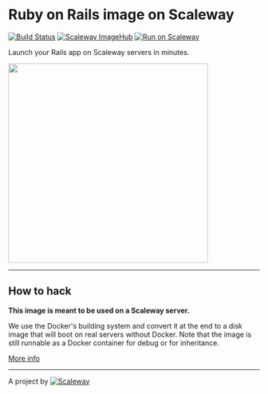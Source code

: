 # Ruby on Rails image on Scaleway

[![Build Status](https://travis-ci.org/scaleway-community/scaleway-rails.svg?branch=master)](https://travis-ci.org/scaleway-community/scaleway-rails)
[![Scaleway ImageHub](https://img.shields.io/badge/ImageHub-view-ff69b4.svg)](https://hub.scaleway.com/ruby-on-rails.html)
[![Run on Scaleway](https://img.shields.io/badge/Scaleway-run-69b4ff.svg)](https://cloud.scaleway.com/#/servers/new?image=29cedfd1-3892-4273-90ba-86a886bdb51e)

Launch your Rails app on Scaleway servers in minutes.

<img src="https://raw.githubusercontent.com/TristanToye/rails-4-boilerplate/master/app/assets/images/ruby-on-rails.jpg" width="400px" />

---

## How to hack

**This image is meant to be used on a Scaleway server.**

We use the Docker's building system and convert it at the end to a disk image that will boot on real servers without Docker. Note that the image is still runnable as a Docker container for debug or for inheritance.

[More info](https://github.com/scaleway/image-builder)

---

A project by [![Scaleway](https://avatars1.githubusercontent.com/u/5185491?v=3&s=42)](https://www.scaleway.com/)
